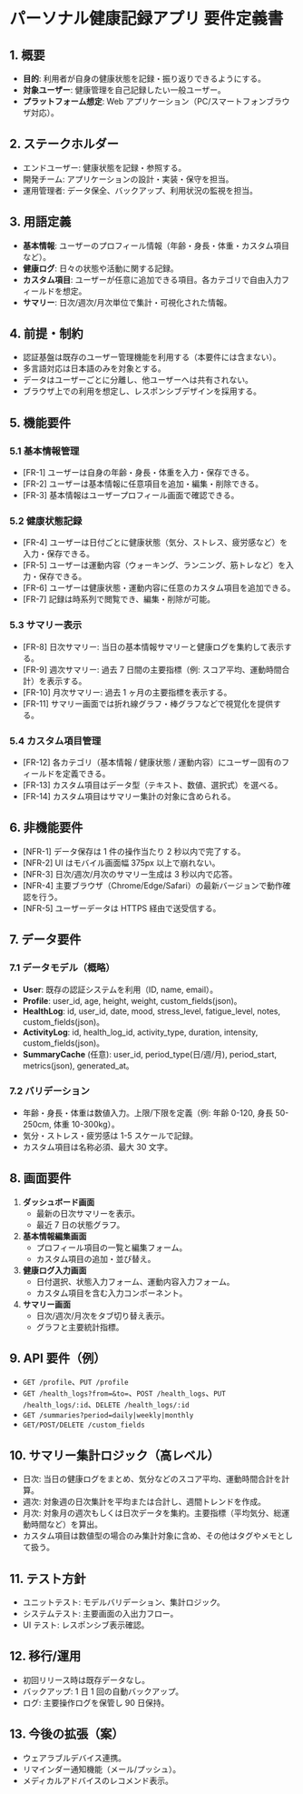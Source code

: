 # パーソナル健康記録アプリ 要件定義書

## 1. 概要
- **目的**: 利用者が自身の健康状態を記録・振り返りできるようにする。
- **対象ユーザー**: 健康管理を自己記録したい一般ユーザー。
- **プラットフォーム想定**: Web アプリケーション（PC/スマートフォンブラウザ対応）。

## 2. ステークホルダー
- エンドユーザー: 健康状態を記録・参照する。
- 開発チーム: アプリケーションの設計・実装・保守を担当。
- 運用管理者: データ保全、バックアップ、利用状況の監視を担当。

## 3. 用語定義
- **基本情報**: ユーザーのプロフィール情報（年齢・身長・体重・カスタム項目など）。
- **健康ログ**: 日々の状態や活動に関する記録。
- **カスタム項目**: ユーザーが任意に追加できる項目。各カテゴリで自由入力フィールドを想定。
- **サマリー**: 日次/週次/月次単位で集計・可視化された情報。

## 4. 前提・制約
- 認証基盤は既存のユーザー管理機能を利用する（本要件には含まない）。
- 多言語対応は日本語のみを対象とする。
- データはユーザーごとに分離し、他ユーザーへは共有されない。
- ブラウザ上での利用を想定し、レスポンシブデザインを採用する。

## 5. 機能要件
### 5.1 基本情報管理
- [FR-1] ユーザーは自身の年齢・身長・体重を入力・保存できる。
- [FR-2] ユーザーは基本情報に任意項目を追加・編集・削除できる。
- [FR-3] 基本情報はユーザープロフィール画面で確認できる。

### 5.2 健康状態記録
- [FR-4] ユーザーは日付ごとに健康状態（気分、ストレス、疲労感など）を入力・保存できる。
- [FR-5] ユーザーは運動内容（ウォーキング、ランニング、筋トレなど）を入力・保存できる。
- [FR-6] ユーザーは健康状態・運動内容に任意のカスタム項目を追加できる。
- [FR-7] 記録は時系列で閲覧でき、編集・削除が可能。

### 5.3 サマリー表示
- [FR-8] 日次サマリー: 当日の基本情報サマリーと健康ログを集約して表示する。
- [FR-9] 週次サマリー: 過去 7 日間の主要指標（例: スコア平均、運動時間合計）を表示する。
- [FR-10] 月次サマリー: 過去 1 ヶ月の主要指標を表示する。
- [FR-11] サマリー画面では折れ線グラフ・棒グラフなどで視覚化を提供する。

### 5.4 カスタム項目管理
- [FR-12] 各カテゴリ（基本情報 / 健康状態 / 運動内容）にユーザー固有のフィールドを定義できる。
- [FR-13] カスタム項目はデータ型（テキスト、数値、選択式）を選べる。
- [FR-14] カスタム項目はサマリー集計の対象に含められる。

## 6. 非機能要件
- [NFR-1] データ保存は 1 件の操作当たり 2 秒以内で完了する。
- [NFR-2] UI はモバイル画面幅 375px 以上で崩れない。
- [NFR-3] 日次/週次/月次のサマリー生成は 3 秒以内で応答。
- [NFR-4] 主要ブラウザ（Chrome/Edge/Safari）の最新バージョンで動作確認を行う。
- [NFR-5] ユーザーデータは HTTPS 経由で送受信する。

## 7. データ要件
### 7.1 データモデル（概略）
- **User**: 既存の認証システムを利用（ID, name, email）。
- **Profile**: user_id, age, height, weight, custom_fields(json)。
- **HealthLog**: id, user_id, date, mood, stress_level, fatigue_level, notes, custom_fields(json)。
- **ActivityLog**: id, health_log_id, activity_type, duration, intensity, custom_fields(json)。
- **SummaryCache** (任意): user_id, period_type(日/週/月), period_start, metrics(json), generated_at。

### 7.2 バリデーション
- 年齢・身長・体重は数値入力。上限/下限を定義（例: 年齢 0-120, 身長 50-250cm, 体重 10-300kg）。
- 気分・ストレス・疲労感は 1-5 スケールで記録。
- カスタム項目は名称必須、最大 30 文字。

## 8. 画面要件
1. **ダッシュボード画面**
   - 最新の日次サマリーを表示。
   - 最近 7 日の状態グラフ。
2. **基本情報編集画面**
   - プロフィール項目の一覧と編集フォーム。
   - カスタム項目の追加・並び替え。
3. **健康ログ入力画面**
   - 日付選択、状態入力フォーム、運動内容入力フォーム。
   - カスタム項目を含む入力コンポーネント。
4. **サマリー画面**
   - 日次/週次/月次をタブ切り替え表示。
   - グラフと主要統計指標。

## 9. API 要件（例）
- `GET /profile`、`PUT /profile`
- `GET /health_logs?from=&to=`、`POST /health_logs`、`PUT /health_logs/:id`、`DELETE /health_logs/:id`
- `GET /summaries?period=daily|weekly|monthly`
- `GET/POST/DELETE /custom_fields`

## 10. サマリー集計ロジック（高レベル）
- 日次: 当日の健康ログをまとめ、気分などのスコア平均、運動時間合計を計算。
- 週次: 対象週の日次集計を平均または合計し、週間トレンドを作成。
- 月次: 対象月の週次もしくは日次データを集約。主要指標（平均気分、総運動時間など）を算出。
- カスタム項目は数値型の場合のみ集計対象に含め、その他はタグやメモとして扱う。

## 11. テスト方針
- ユニットテスト: モデルバリデーション、集計ロジック。
- システムテスト: 主要画面の入出力フロー。
- UI テスト: レスポンシブ表示確認。

## 12. 移行/運用
- 初回リリース時は既存データなし。
- バックアップ: 1 日 1 回の自動バックアップ。
- ログ: 主要操作ログを保管し 90 日保持。

## 13. 今後の拡張（案）
- ウェアラブルデバイス連携。
- リマインダー通知機能（メール/プッシュ）。
- メディカルアドバイスのレコメンド表示。
